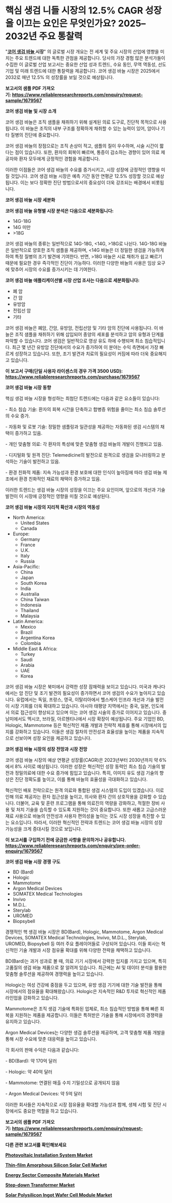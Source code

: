 <p><h1>핵심 생검 니들 시장의 12.5% CAGR 성장을 이끄는 요인은 무엇인가요? 2025–2032년 주요 통찰력</h1></p><p>"<strong><a href="https://www.reliableresearchreports.com/core-biopsy-needles-r1679567?utm_campaign=106&utm_medium=7&utm_source=Github&utm_content=ia&utm_term=14022025&utm_id=core-biopsy-needles">코어 생검 바늘&nbsp;</a></strong><strong>시장</strong>" 의 글로벌 시장 개요는 전 세계 및 주요 시장의 산업에 영향을 미치는 주요 트렌드에 대한 독특한 관점을 제공합니다. 당사의 가장 경험 많은 분석가들이 수집한 이 글로벌 산업 보고서는 중요한 산업 성과 트렌드, 수요 동인, 무역 역동성, 선도 기업 및 미래 트렌드에 대한 통찰력을 제공합니다. 코어 생검 바늘 시장은 2025에서 2032로 매년 12.5% 의 성장률을 보일 것으로 예상됩니다.&nbsp;</p>
<p><strong>보고서의 샘플 PDF 가져오기:&nbsp;<a href="https://www.reliableresearchreports.com/enquiry/request-sample/1679567?utm_campaign=106&utm_medium=7&utm_source=Github&utm_content=ia&utm_term=14022025&utm_id=core-biopsy-needles">https://www.reliableresearchreports.com/enquiry/request-sample/1679567</a></strong></p>
<p><strong>코어 생검 바늘 및 시장 소개</strong></p>
<p><p>코어 생검 바늘은 조직 샘플을 채취하기 위해 설계된 의료 도구로, 진단적 목적으로 사용됩니다. 이 바늘은 조직의 내부 구조를 정확하게 채취할 수 있는 능력이 있어, 암이나 기타 질병의 진단에 중요합니다. </p><p>코어 생검 바늘의 장점으로는 조직 손상이 적고, 샘플의 질이 우수하며, 시술 시간이 짧다는 점이 있습니다. 또한, 환자의 회복이 빠르며, 통증이 감소하는 경향이 있어 의료 제공자와 환자 모두에게 긍정적인 경험을 제공합니다. </p><p>이러한 이점들은 코어 생검 바늘의 수요를 증가시키고, 시장 성장에 긍정적인 영향을 미칠 것입니다. 코어 생검 바늘 시장은 예측 기간 동안 연평균 12.5% 성장할 것으로 예상됩니다. 이는 보다 정확한 진단 방법으로서의 중요성이 더욱 강조되는 배경에서 비롯됩니다.</p></p>
<p><strong>코어 생검 바늘 시장 세분화</strong></p>
<p><strong>코어 생검 바늘 유형별 시장 분석은 다음으로 세분화됩니다:</strong></p>
<p><ul><li>14G-18G</li><li>14G 미만</li><li>>18G</li></ul></p>
<p><p>코어 생검 바늘의 종류는 일반적으로 14G-18G, <14G, >18G로 나뉜다. 14G-18G 바늘은 일반적으로 양호한 조직 샘플을 제공하며, <14G 바늘은 더 정밀한 생검을 가능하게 하여 특정 질병의 조기 발견에 기여한다. 반면, >18G 바늘은 시료 채취가 쉽고 빠르기 때문에 필요한 경우 즉각적인 진단이 가능하다. 이러한 다양한 바늘의 사용은 임상 요구에 맞추어 시장의 수요를 증가시키는 데 기여한다.</p></p>
<p><strong>코어 생검 바늘 애플리케이션별 시장 산업 조사는 다음으로 세분화됩니다:</strong></p>
<p><ul><li>폐 암</li><li>간 암</li><li>유방암</li><li>전립선 암</li><li>기타</li></ul></p>
<p><p>코어 생검 바늘은 폐암, 간암, 유방암, 전립선암 및 기타 암의 진단에 사용됩니다. 이 바늘은 조직 샘플을 채취하기 위해 삽입되어 종양의 세포를 분석하고 암의 유형과 단계를 파악할 수 있습니다. 코어 생검은 일반적으로 영상 유도 하에 수행되며 최소 침습적입니다. 최근 몇 년간 유방암 진단에서의 수요가 증가하여 이 분야는 수익 측면에서 가장 빠르게 성장하고 있습니다. 또한, 조기 발견과 치료의 필요성이 커짐에 따라 더욱 중요해지고 있습니다.</p></p>
<p><strong>이 보고서 구매(단일 사용자 라이센스의 경우 가격 3500 USD): <a href="https://www.reliableresearchreports.com/purchase/1679567?utm_campaign=106&utm_medium=7&utm_source=Github&utm_content=ia&utm_term=14022025&utm_id=core-biopsy-needles">https://www.reliableresearchreports.com/purchase/1679567</a></strong></p>
<p><strong>코어 생검 바늘 시장 동향</strong></p>
<p><p>핵심 생검 바늘 시장을 형성하는 최첨단 트렌드에는 다음과 같은 요소들이 있습니다:</p><p>- 최소 침습 기술: 환자의 회복 시간을 단축하고 합병증 위험을 줄이는 최소 침습 솔루션의 수요 증가.</p><p>- 자동화 및 로봇 기술: 정밀한 샘플링과 일관성을 제공하는 자동화된 생검 시스템의 채택이 증가하고 있음.</p><p>- 개인 맞춤형 의료: 각 환자의 특성에 맞춘 맞춤형 생검 바늘의 개발이 진행되고 있음.</p><p>- 디지털화 및 원격 진단: Telemedicine의 발전으로 원격으로 생검을 모니터링하고 분석하는 기술이 발전하고 있음.</p><p>- 환경 친화적 제품: 지속 가능성과 환경 보호에 대한 인식이 높아짐에 따라 생검 바늘 제조에서 환경 친화적인 재료의 채택이 증가하고 있음.</p><p>이러한 트렌드는 생검 바늘 시장의 성장을 이끄는 주요 요인이며, 앞으로의 개선과 기술 발전이 이 시장에 긍정적인 영향을 미칠 것으로 예상된다.</p></p>
<p><strong>코어 생검 바늘 시장의 지리적 확산과 시장의 역동성</strong></p>
<p><ul>
    <li>
        North America:
        <ul>
            <li>United States</li>
            <li>Canada</li>
        </ul>
    </li>
    <li>
        Europe:
        <ul>
            <li>Germany</li>
            <li>France</li>
            <li>U.K.</li>
            <li>Italy</li>
            <li>Russia</li>
        </ul>
    </li>
    <li>
        Asia-Pacific:
        <ul>
            <li>China</li>
            <li>Japan</li>
            <li>South Korea</li>
            <li>India</li>
            <li>Australia</li>
            <li>China Taiwan</li>
            <li>Indonesia</li>
            <li>Thailand</li>
            <li>Malaysia</li>
        </ul>
    </li>
    <li>
        Latin America:
        <ul>
            <li>Mexico</li>
            <li>Brazil</li>
            <li>Argentina Korea</li>
            <li>Colombia</li>
        </ul>
    </li>
    <li>
        Middle East & Africa:
        <ul>
            <li>Turkey</li>
            <li>Saudi</li>
            <li>Arabia</li>
            <li>UAE</li>
            <li>Korea</li>
        </ul>
    </li>
    </ul></p>
<p><p>코어 생검 바늘 시장은 북미에서 강력한 성장 잠재력을 보이고 있습니다. 미국과 캐나다에서는 암 진단 및 조기 발견의 필요성이 증가하면서 코어 생검의 수요가 높아지고 있습니다. 유럽에서는 독일, 프랑스, 영국, 이탈리아에서 헬스케어 인프라 개선과 기술 발전이 시장 기회를 더욱 확대하고 있습니다. 아시아 태평양 지역에서는 중국, 일본, 인도에서 의료 접근성이 향상되고 있으며 이는 코어 생검 시술의 증가로 이어지고 있습니다. 중남미에서도 멕시코, 브라질, 아르헨티나에서 시장 확장이 예상됩니다. 주요 기업인 BD, Hologic, Mammotome 등은 혁신적인 제품 개발과 전략적 제휴를 통해 시장에서의 입지를 강화하고 있습니다. 이들은 생검 절차의 안전성과 효율성을 높이는 제품을 지속적으로 선보이며 성장 요인을 제공하고 있습니다.</p></p>
<p><strong>코어 생검 바늘 시장의 성장 전망과 시장 전망</strong></p>
<p><p>코어 생검 바늘 시장의 예상 연평균 성장률(CAGR)은 2023년부터 2030년까지 약 6%에서 8% 사이로 예상됩니다. 이러한 성장은 혁신적인 성장 동력인 최소 침습 기술의 발전과 정밀의료에 대한 수요 증가에 힘입고 있습니다. 특히, 이미지 유도 생검 기술의 향상은 진단 정확도를 높이고, 이를 통해 바늘의 효율성을 극대화하고 있습니다.</p><p>혁신적인 배포 전략으로는 원격 의료와 통합된 생검 시스템의 도입이 있겠습니다. 이로 인해 의료 제공자는 환자 접근성을 높이고, 의사와 환자 간의 상호작용을 강화할 수 있습니다. 더불어, 교육 및 훈련 프로그램을 통해 의료진의 역량을 강화하고, 적절한 장비 사용 및 처치 기술을 습득할 수 있도록 지원하는 것이 중요합니다. 또한 새롭고 고급스러운 재료 사용으로 바늘의 안전성과 사용자 편의성을 높이는 것도 시장 성장을 촉진할 수 있는 요소입니다. 따라서, 이러한 혁신적인 전략과 트렌드는 코어 생검 바늘 시장의 성장 가능성을 크게 증대시킬 것으로 보입니다.</p></p>
<p><strong>이 보고서를 구입하기 전에 궁금한 사항을 문의하거나 공유합니다. <a href="https://www.reliableresearchreports.com/enquiry/pre-order-enquiry/1679567?utm_campaign=106&utm_medium=7&utm_source=Github&utm_content=ia&utm_term=14022025&utm_id=core-biopsy-needles">https://www.reliableresearchreports.com/enquiry/pre-order-enquiry/1679567</a></strong></p>
<p><strong>코어 생검 바늘 시장 경쟁 구도</strong></p>
<p><ul><li>BD (Bard)</li><li>Hologic</li><li>Mammotome</li><li>Argon Medical Devices</li><li>SOMATEX Medical Technologies</li><li>Invivo</li><li>M.D.L.</li><li>Sterylab</li><li>UROMED</li><li>Biopsybell</li></ul></p>
<p><p>경쟁적인 핵 생검 바늘 시장은 BD(Bard), Hologic, Mammotome, Argon Medical Devices, SOMATEX Medical Technologies, Invivo, M.D.L., Sterylab, UROMED, Biopsybell 등 여러 주요 플레이어들로 구성되어 있습니다. 이들 회사는 혁신적인 기술 개발과 시장 점유율 확대를 위해 다양한 전략을 채택하고 있습니다. </p><p>BD(Bard)는 과거 성과로 볼 때, 의료 기기 시장에서 강력한 입지를 가지고 있으며, 특히 고품질의 생검 바늘 제품으로 잘 알려져 있습니다. 최근에는 AI 및 데이터 분석을 활용한 맞춤형 솔루션을 제공하여 경쟁력을 높이고 있습니다. </p><p>Hologic는 여성 건강에 중점을 두고 있으며, 유방 생검 기기에 대한 기술 발전을 통해 시장에서의 점유율을 확대해왔습니다. Hologic은 지속적인 R&D 투자로 혁신적인 제품 라인업을 강화하고 있습니다. </p><p>Mammotome은 조직 생검 기술에 특화된 업체로, 최소 침습적인 방법을 통해 빠른 회복을 지원하는 제품을 제공합니다. 이들은 특허받은 기술을 통해 시장에서의 경쟁력을 유지하고 있습니다.</p><p>Argon Medical Devices는 다양한 생검 솔루션을 제공하며, 고객 맞춤형 제품 개발을 통해 시장 수요에 맞춘 대응력을 높이고 있습니다. </p><p>각 회사의 판매 수익은 다음과 같습니다: </p><p>- BD(Bard): 약 170억 달러 </p><p>- Hologic: 약 40억 달러 </p><p>- Mammotome: 연결된 매출 수치 기밀성으로 공개되지 않음 </p><p>- Argon Medical Devices: 약 5억 달러 </p><p>이러한 회사들은 지속적으로 시장 점유율을 확대할 가능성과 함께, 생체 시험 및 진단 시장에서도 중요한 역할을 하고 있습니다.</p></p>
<p><strong>보고서의 샘플 PDF 가져오기:&nbsp;<a href="https://www.reliableresearchreports.com/enquiry/request-sample/1679567?utm_campaign=106&utm_medium=7&utm_source=Github&utm_content=ia&utm_term=14022025&utm_id=core-biopsy-needles">https://www.reliableresearchreports.com/enquiry/request-sample/1679567</a></strong></p>
<p><strong></strong></p>
<p><strong></strong></p>
<p><strong></strong></p>
<p><strong></strong></p>
<p><strong>다른 관련 보고서를 확인해보세요</strong></p>
<p><strong><p><a href="https://github.com/saoutiguarro/Market-Research-Report-List-1/blob/main/photovoltaic-installation-system-market.md?utm_campaign=106&utm_medium=7&utm_source=Github&utm_content=ia&utm_term=14022025&utm_id=core-biopsy-needles">Photovoltaic Installation System Market</a></p><p><a href="https://github.com/saroarmaicky/Market-Research-Report-List-1/blob/main/thin-film-amorphous-silicon-solar-cell-market.md?utm_campaign=106&utm_medium=7&utm_source=Github&utm_content=ia&utm_term=14022025&utm_id=core-biopsy-needles">Thin-film Amorphous Silicon Solar Cell Market</a></p><p><a href="https://github.com/jenithschijf/Market-Research-Report-List-1/blob/main/energy-sector-composite-materials-market.md?utm_campaign=106&utm_medium=7&utm_source=Github&utm_content=ia&utm_term=14022025&utm_id=core-biopsy-needles">Energy Sector Composite Materials Market</a></p><p><a href="https://github.com/klaassenmackenzie6/Market-Research-Report-List-1/blob/main/step-down-transformer-market.md?utm_campaign=106&utm_medium=7&utm_source=Github&utm_content=ia&utm_term=14022025&utm_id=core-biopsy-needles">Step-down Transformer Market</a></p><p><a href="https://github.com/ahamdyzabira4/Market-Research-Report-List-1/blob/main/solar-polysilicon-ingot-wafer-cell-module-market.md?utm_campaign=106&utm_medium=7&utm_source=Github&utm_content=ia&utm_term=14022025&utm_id=core-biopsy-needles">Solar Polysilicon Ingot Wafer Cell Module Market</a></p></strong></p>
<p></p>